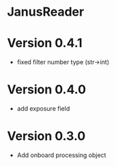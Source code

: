 # JanusReader
# Version 0.4.1

- fixed filter number type (str->int)

# Version 0.4.0
- add exposure field

# Version 0.3.0
- Add onboard processing object